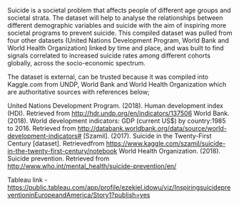 Suicide is a societal problem that affects people of different age groups and societal strata. The dataset will help to analyse the relationships between different demographic variables and suicide with the aim of inspiring more societal programs to prevent suicide.
This compiled dataset was pulled from four other datasets (United Nations Development 
Program, World Bank and World Health Organization) linked by time and place, and was 
built to find signals correlated to increased suicide rates among different cohorts globally, 
across the socio-economic spectrum. 

The dataset is external, can be trusted because it was compiled into Kaggle.com from UNDP, World Bank and World Health Organization which are authoritative sources with references below;

United Nations Development Program. (2018). Human development index (HDI). Retrieved from http://hdr.undp.org/en/indicators/137506
World Bank. (2018). World development indicators: GDP (current US$) by country:1985 to 2016. Retrieved from http://databank.worldbank.org/data/source/world-development-indicators# 
[Szamil]. (2017). Suicide in the Twenty-First Century [dataset]. Retrievedfrom https://www.kaggle.com/szamil/suicide-in-the-twenty-first-century/notebook World Health Organization. (2018). Suicide prevention. Retrieved from http://www.who.int/mental_health/suicide-prevention/en/ 

Tableau link - https://public.tableau.com/app/profile/ezekiel.idowu/viz/InspiringsuicidepreventioninEuropeandAmerica/Story1?publish=yes

